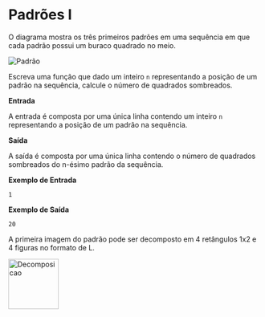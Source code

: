 # Padrões I

O diagrama mostra os três primeiros padrões em uma sequência em que cada padrão possui um buraco quadrado no meio.

![Padrão](pattern.png)


Escreva uma função que dado um inteiro `n` representando a posição de um padrão na sequência, calcule o número de quadrados sombreados.

**Entrada**

A entrada é composta por uma única linha contendo um inteiro `n` representando a posição de um padrão na sequência.

**Saída**

A saída é composta por uma única linha contendo o número de quadrados sombreados do n-ésimo padrão da sequência.

**Exemplo de Entrada**
```
1
```

**Exemplo de Saída**
```
20

```

A primeira imagem do padrão pode ser decomposto em 4 retângulos 1x2 e 4 figuras no formato de L.

<img src="./decomposition.jpeg" alt="Decomposicao" style="height: 100px; width:100px;"/>
